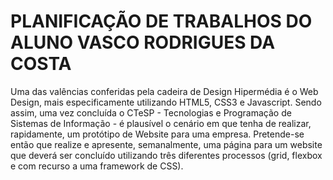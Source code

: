 # PLANIFICAÇÃO DE TRABALHOS DO ALUNO VASCO RODRIGUES DA COSTA

Uma das valências conferidas pela cadeira de Design Hipermédia é o Web Design, mais especificamente utilizando HTML5, CSS3 e Javascript. Sendo assim, uma vez concluída o CTeSP - Tecnologias e Programação de Sistemas de Informação - é plausível o cenário em que tenha de realizar, rapidamente, um protótipo de Website para uma empresa. Pretende-se então que realize e apresente, semanalmente, uma página para um website que deverá ser concluído utilizando três diferentes processos (grid, flexbox e com recurso a uma framework de CSS). 

